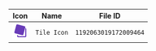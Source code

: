 | Icon | Name | File ID |
| ---  | ---  | ---     |
| ![](Tile%20Icon.png) | `Tile Icon` | `1192063019172009464` |
